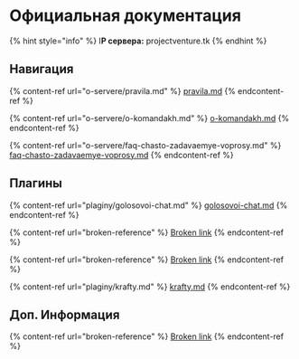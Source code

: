 # Официальная документация

{% hint style="info" %}
I**P сервера:** projectventure.tk
{% endhint %}

## Навигация

{% content-ref url="o-servere/pravila.md" %}
[pravila.md](o-servere/pravila.md)
{% endcontent-ref %}

{% content-ref url="o-servere/o-komandakh.md" %}
[o-komandakh.md](o-servere/o-komandakh.md)
{% endcontent-ref %}

{% content-ref url="o-servere/faq-chasto-zadavaemye-voprosy.md" %}
[faq-chasto-zadavaemye-voprosy.md](o-servere/faq-chasto-zadavaemye-voprosy.md)
{% endcontent-ref %}

## Плагины

{% content-ref url="plaginy/golosovoi-chat.md" %}
[golosovoi-chat.md](plaginy/golosovoi-chat.md)
{% endcontent-ref %}

{% content-ref url="broken-reference" %}
[Broken link](broken-reference)
{% endcontent-ref %}

{% content-ref url="broken-reference" %}
[Broken link](broken-reference)
{% endcontent-ref %}

{% content-ref url="plaginy/krafty.md" %}
[krafty.md](plaginy/krafty.md)
{% endcontent-ref %}

## Доп. Информация

{% content-ref url="broken-reference" %}
[Broken link](broken-reference)
{% endcontent-ref %}

##

